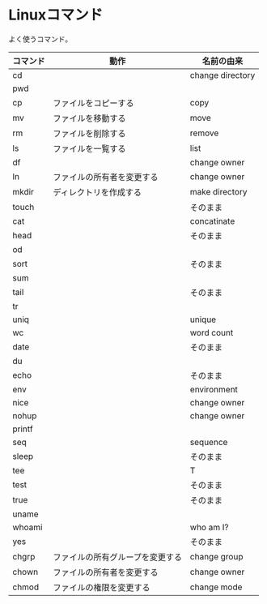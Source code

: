 # Linuxコマンド

よく使うコマンド。

| コマンド | 動作 | 名前の由来 |
| ------ | ---- | -------- |
| cd |  | change directory |
| pwd |  |  |
| cp | ファイルをコピーする | copy |
| mv | ファイルを移動する | move |
| rm | ファイルを削除する | remove |
| ls | ファイルを一覧する | list |
| df |  | change owner |
| ln | ファイルの所有者を変更する | change owner |
| mkdir | ディレクトリを作成する | make directory |
| touch |  | そのまま |
| cat |  | concatinate |
| head |  | そのまま |
| od |  |  |
| sort |  | そのまま |
| sum |  |  |
| tail |  | そのまま |
| tr |  |  |
| uniq |  | unique |
| wc |  | word count |
| date |  | そのまま |
| du |  |  |
| echo |  | そのまま |
| env |  | environment |
| nice |  | change owner |
| nohup |  | change owner |
| printf |  |  |
| seq |  | sequence |
| sleep |  | そのまま |
| tee |  | T |
| test |  | そのまま |
| true |  | そのまま |
| uname |  |  |
| whoami |  | who am I? |
| yes |  | そのまま |
| chgrp | ファイルの所有グループを変更する | change group |
| chown | ファイルの所有者を変更する | change owner |
| chmod | ファイルの権限を変更する | change mode |